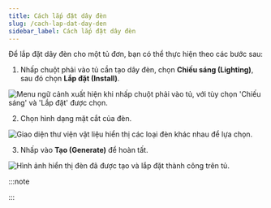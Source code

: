 ```yaml
---
title: Cách lắp đặt dây đèn
slug: /cach-lap-dat-day-den
sidebar_label: Cách lắp đặt dây đèn
---
```


Để lắp đặt dây đèn cho một tủ đơn, bạn có thể thực hiện theo các bước sau:

1. Nhấp chuột phải vào tủ cần tạo dây đèn, chọn **Chiếu sáng (Lighting)**, sau đó chọn **Lắp đặt (Install)**.

![Menu ngữ cảnh xuất hiện khi nhấp chuột phải vào tủ, với tùy chọn 'Chiếu sáng' và 'Lắp đặt' được chọn.](https://storage.googleapis.com/jegavn_kb/images/7c820ebb-359a-4bf3-9601-60ae8ac64d69.png)

2. Chọn hình dạng mặt cắt của đèn.

![Giao diện thư viện vật liệu hiển thị các loại đèn khác nhau để lựa chọn.](https://storage.googleapis.com/jegavn_kb/images/e1bb55f9-7b8e-40bc-8c61-c01bee7315a2.png)

3. Nhấp vào **Tạo (Generate)** để hoàn tất.

![Hình ảnh hiển thị đèn đã được tạo và lắp đặt thành công trên tủ.](https://storage.googleapis.com/jegavn_kb/images/86bce269-4baf-4120-9b0e-6e753910d822.png)

:::note

:::